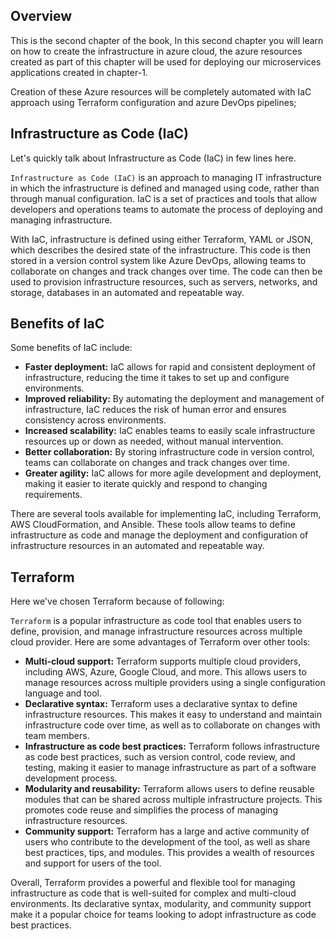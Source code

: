 <!-- # Module 2: Infrastructure as Code (IaC) -->

## Overview
This is the second chapter of the book, In this second chapter you will learn on how to create the infrastructure in azure cloud, the azure resources created as part of this chapter will be used for deploying our microservices applications created in chapter-1.

Creation of these Azure resources will be completely automated with IaC approach using Terraform configuration and azure DevOps pipelines; 

## Infrastructure as Code (IaC)

Let's quickly talk about Infrastructure as Code (IaC) in few lines here. 

`Infrastructure as Code (IaC)` is an approach to managing IT infrastructure in which the infrastructure is defined and managed using code, rather than through manual configuration. IaC is a set of practices and tools that allow developers and operations teams to automate the process of deploying and managing infrastructure.

With IaC, infrastructure is defined using either Terraform, YAML or JSON, which describes the desired state of the infrastructure. This code is then stored in a version control system like Azure DevOps, allowing teams to collaborate on changes and track changes over time. The code can then be used to provision infrastructure resources, such as servers, networks, and storage, databases in an automated and repeatable way.

## Benefits of IaC

Some benefits of IaC include:

- **Faster deployment:** IaC allows for rapid and consistent deployment of infrastructure, reducing the time it takes to set up and configure environments.
- **Improved reliability:** By automating the deployment and management of infrastructure, IaC reduces the risk of human error and ensures consistency across environments.
- **Increased scalability:** IaC enables teams to easily scale infrastructure resources up or down as needed, without manual intervention.
- **Better collaboration:** By storing infrastructure code in version control, teams can collaborate on changes and track changes over time.
- **Greater agility:** IaC allows for more agile development and deployment, making it easier to iterate quickly and respond to changing requirements.

There are several tools available for implementing IaC, including Terraform, AWS CloudFormation, and Ansible. These tools allow teams to define infrastructure as code and manage the deployment and configuration of infrastructure resources in an automated and repeatable way.

## Terraform

Here we've chosen Terraform because of following:

`Terraform` is a popular infrastructure as code tool that enables users to define, provision, and manage infrastructure resources across multiple cloud provider. Here are some advantages of Terraform over other tools:

- **Multi-cloud support:** Terraform supports multiple cloud providers, including AWS, Azure, Google Cloud, and more. This allows users to manage resources across multiple providers using a single configuration language and tool.
- **Declarative syntax:** Terraform uses a declarative syntax to define infrastructure resources. This makes it easy to understand and maintain infrastructure code over time, as well as to collaborate on changes with team members.
- **Infrastructure as code best practices:** Terraform follows infrastructure as code best practices, such as version control, code review, and testing, making it easier to manage infrastructure as part of a software development process.
- **Modularity and reusability:** Terraform allows users to define reusable modules that can be shared across multiple infrastructure projects. This promotes code reuse and simplifies the process of managing infrastructure resources.
- **Community support:** Terraform has a large and active community of users who contribute to the development of the tool, as well as share best practices, tips, and modules. This provides a wealth of resources and support for users of the tool.

Overall, Terraform provides a powerful and flexible tool for managing infrastructure as code that is well-suited for complex and multi-cloud environments. Its declarative syntax, modularity, and community support make it a popular choice for teams looking to adopt infrastructure as code best practices.

